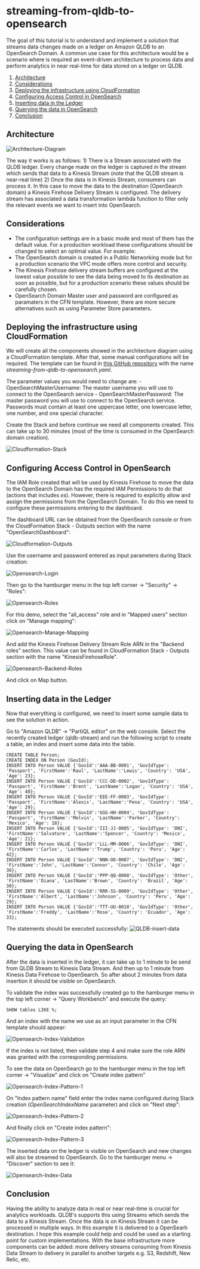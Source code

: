 # streaming-from-qldb-to-opensearch

The goal of this tutorial is to understand and implement a solution that streams data changes made on a ledger on Amazon QLDB to an OpenSearch Domain.
A common use case for this architecture would be a scenario where is required an event-driven architecture to process data and perform analytics in near real-time for data stored on a ledger on QLDB.


1. [Architecture](#architecture)
2. [Considerations](#considerations)
3. [Deploying the infrastructure using CloudFormation](#deploying-the-infrastructure-using-cloudformation)
4. [Configuring Access Control in OpenSearch](#configuring-access-control-in-opensearch)
5. [Inserting data in the Ledger](#inserting-data-in-the-ledger)
6. [Querying the data in OpenSearch](#querying-the-data-in-opensearch)
7. [Conclusion](#conclusion)


## Architecture

![Architecture-Diagram](https://raw.githubusercontent.com/omarrosadio/streaming-from-qldb-to-opensearch/master/images/architecture-diagram.png "Architecture-Diagram")

The way it works is as follows:
    1) There is a Stream associated with the QLDB ledger. Every change made on the ledger is captured in the stream which sends that data to a Kinesis Stream (note that the QLDB stream is near-real time)
    2) Once the data is in Kinesis Stream, consumers can process it. In this case to move the data to the destination (OpenSearch domain) a Kinesis Firehose Delivery Stream is configured. The delivery stream has associated a data transformation lambda function to filter only the relevant events we want to insert into OpenSearch.


## Considerations
- The configuration settings are in a basic mode and most of them has the default value. For a production workload these configurations should be changed to select an optimal value. For example: 
- The OpenSearch domain is created in a Public Networking mode but for a production scenario the VPC mode offers more control and security.
- The Kinesis Firehose delivery stream buffers are configured at the lowest value possible to see the data being moved to its destination as soon as possible, but for a production scenario these values should be carefully chosen.
- OpenSearch Domain Master user and password are configured as paramaters in the CFN template. However, there are more secure alternatives such as using Parameter Store parameters.


## Deploying the infrastructure using CloudFormation
We will create all the components showed in the architecture diagram using a CloudFormation template. After that, some manual configurations will be required.
The template can be found in [this GitHub repository](https://github.com/omarrosadio/streaming-from-qldb-to-opensearch) with the name *streaming-from-qldb-to-opensearch.yaml*.

The parameter values you would need to change are:
    - OpenSearchMasterUsername: The master username you will use to connect to the OpenSearch service
    - OpenSearchMasterPassword: The master password you will use to connect to the OpenSearch service. Passwords must contain at least one uppercase letter, one lowercase letter, one number, and one special character.
    
Create the Stack and before continue we need all components created. This can take up to 30 minutes (most of the time is consumed in the OpenSearch domain creation).

![Cloudformation-Stack](https://raw.githubusercontent.com/omarrosadio/streaming-from-qldb-to-opensearch/master/images/cloudformation-stack.jpg "Cloudformation-Stack")


## Configuring Access Control in OpenSearch

The IAM Role created that will be used by Kinesis Firehose to move the data to the OpenSearch Domain has the required IAM Permissions to do that (actions that includes *es*). However, there is required to explicitly allow and assign the permissions from the OpenSearch Domain. To do this we need to configure these permissions entering to the dashboard.

The dashboard URL can be obtained from the OpenSearch console or from the CloudFormation Stack - Outputs section with the name "OpenSearchDashboard":

![Cloudformation-Outputs](https://raw.githubusercontent.com/omarrosadio/streaming-from-qldb-to-opensearch/master/images/cloudformation-outputs.jpg "Cloudformation-Outputs")


Use the username and password entered as input parameters during Stack creation:

![Opensearch-Login](https://raw.githubusercontent.com/omarrosadio/streaming-from-qldb-to-opensearch/master/images/opensearch-login.jpg "Opensearch-Login")

Then go to the hamburger menu in the top left corner -> "Security" -> "Roles":

![Opensearch-Roles](https://raw.githubusercontent.com/omarrosadio/streaming-from-qldb-to-opensearch/master/images/opensearch-roles.jpg "Opensearch-Roles")

For this demo, select the "all_access" role and in "Mapped users" section click on "Manage mapping":

![Opensearch-Manage-Mapping](https://raw.githubusercontent.com/omarrosadio/streaming-from-qldb-to-opensearch/master/images/opensearch-manage-mapping.jpg "Opensearch-Manage-Mapping")


And add the Kinesis Firehose Delivery Stream Role ARN in the "Backend roles" section. This value can be found in CloudFormation Stack - Outputs section with the name "KinesisFirehoseRole".

![Opensearch-Backend-Roles](https://raw.githubusercontent.com/omarrosadio/streaming-from-qldb-to-opensearch/master/images/opensearch-backend-roles.jpg "Opensearch-Backend-Roles")

And click on Map button.


## Inserting data in the Ledger

Now that everything is configured, we need to insert some sample data to see the solution in action.

Go to "Amazon QLDB" -> "PartiQL editor" on the web console. Select the recently created ledger (qldb-stream) and run the following script to create a table, an index and insert some data into the table.

    CREATE TABLE Person;
    CREATE INDEX ON Person (GovId);
    INSERT INTO Person VALUE {'GovId':'AAA-BB-0001', 'GovIdType': 'Passport', 'FirstName':'Raul', 'LastName':'Lewis', 'Country': 'USA', 'Age': 23}; 
    INSERT INTO Person VALUE {'GovId':'CCC-DD-0002', 'GovIdType': 'Passport', 'FirstName':'Brent', 'LastName':'Logan', 'Country': 'USA', 'Age': 40};
    INSERT INTO Person VALUE {'GovId':'EEE-FF-0003', 'GovIdType': 'Passport', 'FirstName':'Alexis', 'LastName':'Pena', 'Country': 'USA', 'Age': 29};
    INSERT INTO Person VALUE {'GovId':'GGG-HH-0004', 'GovIdType': 'Passport', 'FirstName':'Melvin', 'LastName':'Parker', 'Country': 'Mexico', 'Age': 18};
    INSERT INTO Person VALUE {'GovId':'III-JJ-0005', 'GovIdType': 'DNI', 'FirstName':'Salvatore', 'LastName':'Spencer', 'Country': 'Mexico', 'Age': 21};
    INSERT INTO Person VALUE {'GovId':'LLL-MM-0006', 'GovIdType': 'DNI', 'FirstName':'Carlos', 'LastName':'Trump', 'Country': 'Peru', 'Age': 42};
    INSERT INTO Person VALUE {'GovId':'NNN-OO-0007', 'GovIdType': 'DNI', 'FirstName':'John', 'LastName':'Connor', 'Country': 'Chile', 'Age': 36};
    INSERT INTO Person VALUE {'GovId':'PPP-QQ-0008', 'GovIdType': 'Other', 'FirstName':'Diana', 'LastName':'Brown', 'Country': 'Brazil', 'Age': 30};
    INSERT INTO Person VALUE {'GovId':'RRR-SS-0009', 'GovIdType': 'Other', 'FirstName':'Albert', 'LastName':'Johnson', 'Country': 'Peru', 'Age': 29};
    INSERT INTO Person VALUE {'GovId':'TTT-UU-0010', 'GovIdType': 'Other', 'FirstName':'Freddy', 'LastName':'Rose', 'Country': 'Ecuador', 'Age': 33};


The statements should be executed successfully:
![QLDB-insert-data](https://raw.githubusercontent.com/omarrosadio/streaming-from-qldb-to-opensearch/master/images/qldb-insert-data.jpg "QLDB-insert-data")


## Querying the data in OpenSearch

After the data is inserted in the ledger, it can take up to 1 minute to be send from QLDB Stream to Kinesis Data Stream. And then up to 1 minute from Kinesis Data Firehose to OpenSearch. So after about 2 minutes from data insertion it should be visible on OpenSearch.

To validate the index was successfully created go to the hamburger menu in the top left corner -> "Query Workbench" and execute the query:

    SHOW tables LIKE %;

And an index with the name we use as an input parameter in the CFN template should appear:

![Opensearch-Index-Validation](https://raw.githubusercontent.com/omarrosadio/streaming-from-qldb-to-opensearch/master/images/opensearch-index-validation.jpg "Opensearch-Index-Validation")

If the index is not listed, then validate step 4 and make sure the role ARN was granted with the corresponding permissions.

To see the data on OpenSearch go to the hamburger menu in the top left corner -> "Visualize" and click on "Create index pattern"

![Opensearch-Index-Pattern-1](https://raw.githubusercontent.com/omarrosadio/streaming-from-qldb-to-opensearch/master/images/opensearch-index-pattern-1.jpg "Opensearch-Index-Pattern-1")

On "Index pattern name" field enter the index name configured during Stack creation (*OpenSearchIndexName* parameter) and click on "Next step":

![Opensearch-Index-Pattern-2](https://raw.githubusercontent.com/omarrosadio/streaming-from-qldb-to-opensearch/master/images/opensearch-index-pattern-2.jpg "Opensearch-Index-Pattern-2")

And finally click on "Create index pattern":

![Opensearch-Index-Pattern-3](https://raw.githubusercontent.com/omarrosadio/streaming-from-qldb-to-opensearch/master/images/opensearch-index-pattern-3.jpg "Opensearch-Index-Pattern-3")


The inserted data on the ledger is visible on OpenSearch and new changes will also be streamed to OpenSearch. Go to the hamburger menu -> "Discover" section to see it:

![Opensearch-Index-Data](https://raw.githubusercontent.com/omarrosadio/streaming-from-qldb-to-opensearch/master/images/opensearch-index-data.jpg "Opensearch-Index-Data")

## Conclusion

Having the ability to analyze data in real or near real-time is crucial for analytics workloads. QLDB's supports this using Streams which sends the data to a Kinesis Stream. Once the data is on Kinesis Stream it can be processed in multiple ways. In this example it is delivered to a OpenSearh destination.
I hope this example could help and could be used as a starting point for custom implementations. With the base infrastructure more components can be added: more delivery streams consuming from Kinesis Data Stream to delivery in parallel to another targets e.g. S3, Redshift, New Relic, etc.
